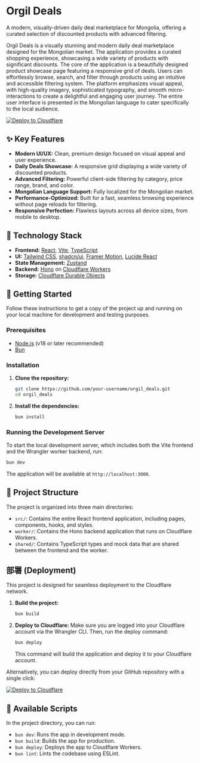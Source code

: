 # Orgil Deals

A modern, visually-driven daily deal marketplace for Mongolia, offering a curated selection of discounted products with advanced filtering.

Orgil Deals is a visually stunning and modern daily deal marketplace designed for the Mongolian market. The application provides a curated shopping experience, showcasing a wide variety of products with significant discounts. The core of the application is a beautifully designed product showcase page featuring a responsive grid of deals. Users can effortlessly browse, search, and filter through products using an intuitive and accessible filtering system. The platform emphasizes visual appeal, with high-quality imagery, sophisticated typography, and smooth micro-interactions to create a delightful and engaging user journey. The entire user interface is presented in the Mongolian language to cater specifically to the local audience.

[![Deploy to Cloudflare](https://deploy.workers.cloudflare.com/button)](https://deploy.workers.cloudflare.com/?url=https://github.com/louk/generated-app-20251015-134121)

## ✨ Key Features

- **Modern UI/UX:** Clean, premium design focused on visual appeal and user experience.
- **Daily Deals Showcase:** A responsive grid displaying a wide variety of discounted products.
- **Advanced Filtering:** Powerful client-side filtering by category, price range, brand, and color.
- **Mongolian Language Support:** Fully localized for the Mongolian market.
- **Performance-Optimized:** Built for a fast, seamless browsing experience without page reloads for filtering.
- **Responsive Perfection:** Flawless layouts across all device sizes, from mobile to desktop.

## 🚀 Technology Stack

- **Frontend:** [React](https://react.dev/), [Vite](https://vitejs.dev/), [TypeScript](https://www.typescriptlang.org/)
- **UI:** [Tailwind CSS](https://tailwindcss.com/), [shadcn/ui](https://ui.shadcn.com/), [Framer Motion](https://www.framer.com/motion/), [Lucide React](https://lucide.dev/)
- **State Management:** [Zustand](https://zustand-demo.pmnd.rs/)
- **Backend:** [Hono](https://hono.dev/) on [Cloudflare Workers](https://workers.cloudflare.com/)
- **Storage:** [Cloudflare Durable Objects](https://developers.cloudflare.com/durable-objects/)

## 🏁 Getting Started

Follow these instructions to get a copy of the project up and running on your local machine for development and testing purposes.

### Prerequisites

- [Node.js](https://nodejs.org/en) (v18 or later recommended)
- [Bun](https://bun.sh/)

### Installation

1.  **Clone the repository:**
    ```bash
    git clone https://github.com/your-username/orgil_deals.git
    cd orgil_deals
    ```

2.  **Install the dependencies:**
    ```bash
    bun install
    ```

### Running the Development Server

To start the local development server, which includes both the Vite frontend and the Wrangler worker backend, run:

```bash
bun dev
```

The application will be available at `http://localhost:3000`.

## 📂 Project Structure

The project is organized into three main directories:

- `src/`: Contains the entire React frontend application, including pages, components, hooks, and styles.
- `worker/`: Contains the Hono backend application that runs on Cloudflare Workers.
- `shared/`: Contains TypeScript types and mock data that are shared between the frontend and the worker.

## 部署 (Deployment)

This project is designed for seamless deployment to the Cloudflare network.

1.  **Build the project:**
    ```bash
    bun build
    ```

2.  **Deploy to Cloudflare:**
    Make sure you are logged into your Cloudflare account via the Wrangler CLI. Then, run the deploy command:
    ```bash
    bun deploy
    ```
    This command will build the application and deploy it to your Cloudflare account.

Alternatively, you can deploy directly from your GitHub repository with a single click:

[![Deploy to Cloudflare](https://deploy.workers.cloudflare.com/button)](https://deploy.workers.cloudflare.com/?url=https://github.com/louk/generated-app-20251015-134121)

## 📜 Available Scripts

In the project directory, you can run:

- `bun dev`: Runs the app in development mode.
- `bun build`: Builds the app for production.
- `bun deploy`: Deploys the app to Cloudflare Workers.
- `bun lint`: Lints the codebase using ESLint.
